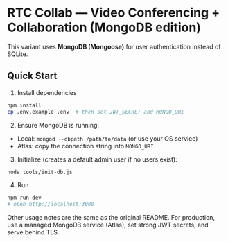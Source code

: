 # RTC Collab — Video Conferencing + Collaboration (MongoDB edition)

This variant uses **MongoDB (Mongoose)** for user authentication instead of SQLite.

## Quick Start

1) Install dependencies
```bash
npm install
cp .env.example .env  # then set JWT_SECRET and MONGO_URI
```

2) Ensure MongoDB is running:
- Local: `mongod --dbpath /path/to/data` (or use your OS service)
- Atlas: copy the connection string into `MONGO_URI`

3) Initialize (creates a default admin user if no users exist):
```bash
node tools/init-db.js
```

4) Run
```bash
npm run dev
# open http://localhost:3000
```

Other usage notes are the same as the original README. For production, use a managed MongoDB service (Atlas), set strong JWT secrets, and serve behind TLS.
